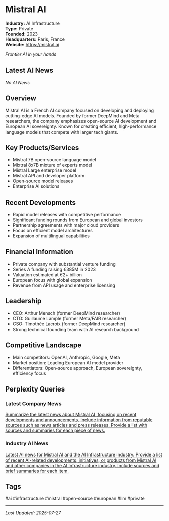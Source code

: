 # Mistral AI

**Industry:** AI Infrastructure  
**Type:** Private  
**Founded:** 2023  
**Headquarters:** Paris, France  
**Website:** https://mistral.ai

*Frontier AI in your hands*

## Latest AI News

*No AI News*

## Overview
Mistral AI is a French AI company focused on developing and deploying cutting-edge AI models. Founded by former DeepMind and Meta researchers, the company emphasizes open-source AI development and European AI sovereignty. Known for creating efficient, high-performance language models that compete with larger tech giants.

## Key Products/Services
- Mistral 7B open-source language model
- Mixtral 8x7B mixture of experts model
- Mistral Large enterprise model
- Mistral API and developer platform
- Open-source model releases
- Enterprise AI solutions

## Recent Developments
- Rapid model releases with competitive performance
- Significant funding rounds from European and global investors
- Partnership agreements with major cloud providers
- Focus on efficient model architectures
- Expansion of multilingual capabilities

## Financial Information
- Private company with substantial venture funding
- Series A funding raising €385M in 2023
- Valuation estimated at €2+ billion
- European focus with global expansion
- Revenue from API usage and enterprise licensing

## Leadership
- CEO: Arthur Mensch (former DeepMind researcher)
- CTO: Guillaume Lample (former Meta/FAIR researcher)
- CSO: Timothée Lacroix (former DeepMind researcher)
- Strong technical founding team with AI research background

## Competitive Landscape
- Main competitors: OpenAI, Anthropic, Google, Meta
- Market position: Leading European AI model provider
- Differentiators: Open-source approach, European sovereignty, efficiency focus

## Perplexity Queries
### Latest Company News
[Summarize the latest news about Mistral AI, focusing on recent developments and announcements. Include information from reputable sources such as news articles and press releases. Provide a list with sources and summaries for each piece of news.](https://www.perplexity.ai/search/summarize-the-latest-news-about-mistral-ai-focusing-on-recent-developments-and-announcements-include-information-from-reputable-sources-such-as-news-articles-and-press-releases-provide-a-list-with-sources-and-summaries-for-each-piece-of-news)

### Industry AI News
[Latest AI news for Mistral AI and the AI Infrastructure industry. Provide a list of recent AI-related developments, initiatives, or products from Mistral AI and other companies in the AI Infrastructure industry. Include sources and brief summaries for each item.](https://www.perplexity.ai/search/latest-ai-news-for-mistral-ai-and-the-ai-infrastructure-industry-provide-a-list-of-recent-ai-related-developments-initiatives-or-products-from-mistral-ai-and-other-companies-in-the-ai-infrastructure-industry-include-sources-and-brief-summaries-for-each-item)

## Tags
#ai #infrastructure #mistral #open-source #european #llm #private

---
*Last Updated: 2025-07-27*